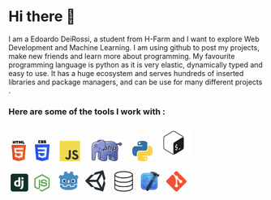 # Hi there 👋

I am a Edoardo DeiRossi, a student from H-Farm and I want to explore Web Development and Machine Learning. I am using github to post my projects, make new friends and learn more about programming. My favourite programming language is python as it is very elastic, dynamically typed and easy to use. It has a huge ecosystem and serves hundreds of inserted libraries and package managers, and can be use for many different projects .
<br>

<h3>Here are some of the tools I work with :</h3>

<html>

<img src="HTML5.png" width="40px">&nbsp;&nbsp;&nbsp;<img src="CSS3.png" width="29px">&nbsp;&nbsp;&nbsp;&nbsp;
<img src="JS.png" width="40px">&nbsp;&nbsp;&nbsp;&nbsp;&nbsp;
<img src="PHP.png" width="60px">&nbsp;&nbsp;&nbsp;&nbsp;
<img src="PYTHON.png" width="40px">
<img src="BASH.jpg" width="75px">
  
&nbsp;<img src="DJANGO.png" width="35px">&nbsp;&nbsp;
<img src="NODEJS.png" width="30px">&nbsp;&nbsp;&nbsp;
<img src="GODOT.png" width="43px">&nbsp;&nbsp;
<img src="UNITY.png" width="40px">&nbsp;&nbsp;&nbsp;
<img src="SQL.png" width="40px">&nbsp;&nbsp;
<img src="XCODE.png" width="40px">&nbsp;&nbsp;
<img src="GIT.png" width="40px">
  
</html>


<!--
**EdoardoCoding1/EdoardoCoding1** is a ✨ _special_ ✨ repository because its `README.md` (this file) appears on your GitHub profile.

Here are some ideas to get you started:

- 🔭 I’m currently working on ...
- 🌱 I’m currently learning ...
- 👯 I’m looking to collaborate on ...
- 🤔 I’m looking for help with ...
- 💬 Ask me about ...
- 📫 How to reach me: ...
- 😄 Pronouns: ...
- ⚡ Fun fact: ...
-->
